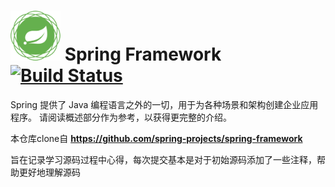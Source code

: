 # <img src="src/docs/asciidoc/images/spring-framework.png" width="80" height="80"> Spring Framework [![Build Status](https://ci.spring.io/api/v1/teams/spring-framework/pipelines/spring-framework-5.2.x/jobs/build/badge)](https://ci.spring.io/teams/spring-framework/pipelines/spring-framework-5.2.x?groups=Build")

Spring 提供了 Java 编程语言之外的一切，用于为各种场景和架构创建企业应用程序。 请阅读概述部分作为参考，以获得更完整的介绍。

本仓库clone自 **https://github.com/spring-projects/spring-framework**  

旨在记录学习源码过程中心得，每次提交基本是对于初始源码添加了一些注释，帮助更好地理解源码



